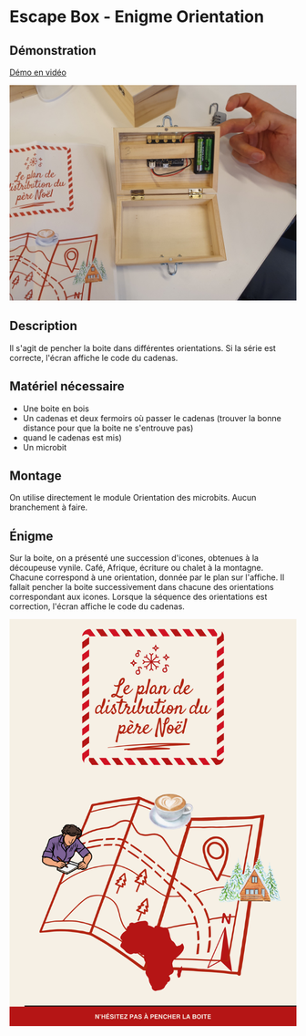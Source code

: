 # Escape Box - Enigme Orientation

## Démonstration
[Démo en vidéo](https://youtu.be/dIhlS3zGndY)

![Démonstration du module](escapebox_orientation1.jpg)


## Description
Il s'agit de pencher la boite dans différentes orientations. Si la série est correcte, l'écran affiche le code du cadenas.


## Matériel nécessaire
* Une boite en bois
* Un cadenas et deux fermoirs où passer le cadenas (trouver la bonne distance pour que la boite ne s'entrouve pas)
* quand le cadenas est mis)
* Un microbit

## Montage
On utilise directement le module Orientation des microbits. Aucun branchement à faire.

## Énigme
Sur la boite, on a présenté une succession d'icones, obtenues à la découpeuse vynile. 
Café, Afrique, écriture ou chalet à la montagne.
Chacune correspond à une orientation, donnée par le plan sur l'affiche.
Il fallait pencher la boite successivement dans chacune des orientations correspondant aux icones.
Lorsque la séquence des orientations est correction, l'écran affiche le code du cadenas.

![Affiche de l'énigme](escapebox_1_orientation_affiche.png)

